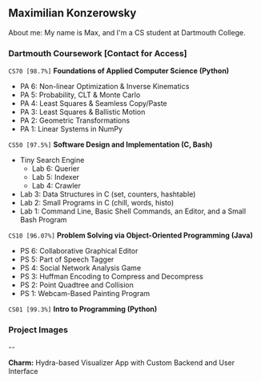Maximilian Konzerowsky
--

About me: My name is Max, and I'm a CS student at Dartmouth College.

### Dartmouth Coursework [Contact for Access]

`CS70 [98.7%]` **Foundations of Applied Computer Science (Python)**
- PA 6: Non-linear Optimization & Inverse Kinematics
- PA 5: Probability, CLT & Monte Carlo
- PA 4: Least Squares & Seamless Copy/Paste
- PA 3: Least Squares & Ballistic Motion
- PA 2: Geometric Transformations
- PA 1: Linear Systems in NumPy

`CS50 [97.5%]` **Software Design and Implementation (C, Bash)**
- Tiny Search Engine
  - Lab 6: Querier
  - Lab 5: Indexer
  - Lab 4: Crawler
- Lab 3: Data Structures in C (set, counters, hashtable)
- Lab 2: Small Programs in C (chill, words, histo)
- Lab 1: Command Line, Basic Shell Commands, an Editor, and a Small Bash Program

`CS10 [96.07%]` **Problem Solving via Object-Oriented Programming (Java)**
- PS 6: Collaborative Graphical Editor
- PS 5: Part of Speech Tagger
- PS 4: Social Network Analysis Game
- PS 3: Huffman Encoding to Compress and Decompress
- PS 2: Point Quadtree and Collision
- PS 1: Webcam-Based Painting Program
  
`CS01 [99.3%]` **Intro to Programming (Python)**


### Project Images
--

**Charm:** Hydra-based Visualizer App with Custom Backend and User Interface
